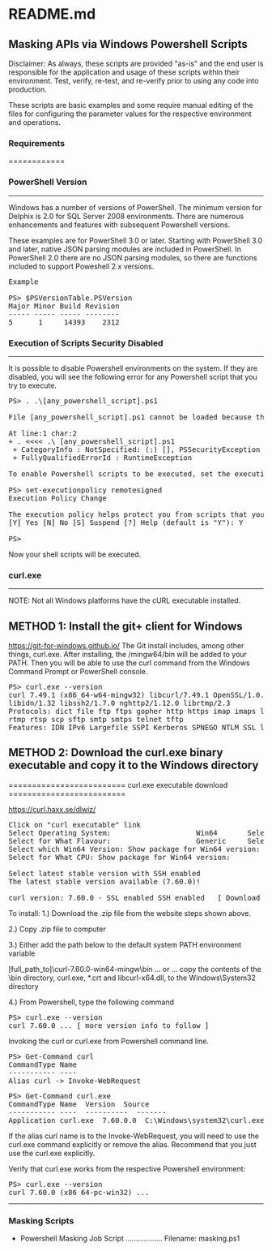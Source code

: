 # README.md

## Masking APIs via Windows Powershell Scripts

Disclaimer: As always, these scripts are provided "as-is" and the end user is responsible for the application and usage of these scripts within their environment. Test, verify, re-test, and re-verify prior to using any code into production. 

These scripts are basic examples and some require manual editing of the files for configuring the parameter values for the respective environment and operations. 


### Requirements 
============


### PowerShell Version 
------------------
Windows has a number of versions of PowerShell. The minimum version for Delphix is 2.0 for SQL Server 2008 environments. There are numerous enhancements and features with subsequent Powershell versions. 

These examples are for PowerShell 3.0 or later. Starting with PowerShell 3.0 and later, native JSON parsing modules are included in PowerShell. In PowerShell 2.0 there are no JSON parsing modules, so there are functions included to support Poweshell 2.x versions.  

<pre>
Example

PS> $PSVersionTable.PSVersion
Major Minor Build Revision
----- ----- ----- --------
5      1     14393    2312
</pre>


### Execution of Scripts Security Disabled
--------------------------------------

It is possible to disable Powershell environments on the system. If they are disabled, you will see the following error for any Powershell script that you try to execute.

<pre>
PS> . .\[any_powershell_script].ps1

File [any_powershell_script].ps1 cannot be loaded because the execution of scriptsis disabled on this system. Please see "get-help about signing" for more details.

At line:1 char:2
+ . <<<< .\ [any_powershell_script].ps1
 + CategoryInfo : NotSpecified: (:) [], PSSecurityException
 + FullyQualifiedErrorId : RuntimeException

To enable Powershell scripts to be executed, set the execution policy to Yes.

PS> set-executionpolicy remotesigned
Execution Policy Change

The execution policy helps protect you from scripts that you do not trust. Changing the execution policy might expose you to the security risks described in the about_Execution_Policies help topic. Do you want to change the execution policy?
[Y] Yes [N] No [S] Suspend [?] Help (default is "Y"): Y

PS>
</pre>

Now your shell scripts will be executed.




### curl.exe
--------

NOTE:
Not all Windows platforms have the cURL executable installed. 


METHOD 1: Install the git+ client for Windows	
---------------------------------------------

https://git-for-windows.github.io/
The Git install includes, among other things, curl.exe. After installing, the /mingw64/bin will be added to your PATH. Then you will be able to use the curl command from the Windows Command Prompt or PowerShell console.

<pre>
PS> curl.exe --version
curl 7.49.1 (x86_64-w64-mingw32) libcurl/7.49.1 OpenSSL/1.0.2h zlib/1.2.8
libidn/1.32 libssh2/1.7.0 nghttp2/1.12.0 librtmp/2.3
Protocols: dict file ftp ftps gopher http https imap imaps ldap ldaps pop3 pop3s
rtmp rtsp scp sftp smtp smtps telnet tftp
Features: IDN IPv6 Largefile SSPI Kerberos SPNEGO NTLM SSL libz TLS-SRP HTTP2
</pre>


METHOD 2: Download the curl.exe binary executable and copy it to the Windows directory
--------------------------------------------------------------------------------------

========================= curl.exe executable download =========================

https://curl.haxx.se/dlwiz/

<pre>
Click on "curl executable" link
Select Operating System: 					Win64  		Select! 
Select for What Flavour: 					Generic  	Select!
Select which Win64 Version: Show package for Win64 version: 	Any  		Select!
Select for What CPU: Show package for Win64 version: 		x_86_64  	Select!

Select latest stable version with SSH enabled 
The latest stable version available (7.60.0)!

curl version: 7.60.0 - SSL enabled SSH enabled   [ Download ]  
</pre>


To install:
1.) Download the .zip file from the website steps shown above.

2.) Copy .zip file to computer

3.) Either add the path below to the default system PATH environment variable   

[full_path_to]\curl-7.60.0-win64-mingw\bin 
... or ...
copy the contents of the \bin directory, curl.exe, *.crt and libcurl-x64.dll, to the Windows\System32 directory

4.) From Powershell, type the following command

<pre>
PS> curl.exe --version
curl 7.60.0 ... [ more version info to follow ]
</pre>




Invoking the curl or curl.exe from Powershell command line.

<pre>
PS> Get-Command curl
CommandType Name 
----------- ---- 
Alias curl -> Invoke-WebRequest
</pre>

<pre>
PS> Get-Command curl.exe
CommandType Name  Version  Source
----------- ----  ----------  -------
Application curl.exe  7.60.0.0  C:\Windows\system32\curl.exe
</pre>

If the alias curl name is to the Invoke-WebRequest, you will need to use the curl.exe command explicitly or remove the alias. Recommend that you just use the curl.exe explicitly.

Verify that curl.exe works from the respective Powershell environment:

<pre>
PS> curl.exe --version
curl 7.60.0 (x86_64-pc-win32) ...
</pre>

----------------------------------------------------------------------------------------------------


### Masking Scripts

- Powershell Masking Job Script .................. Filename: masking.ps1


